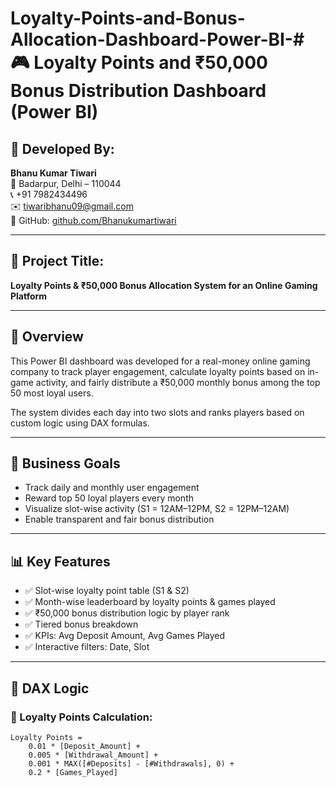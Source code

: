 # Loyalty-Points-and-Bonus-Allocation-Dashboard-Power-BI-# 🎮 Loyalty Points and ₹50,000 Bonus Distribution Dashboard (Power BI)

## 👤 Developed By:
**Bhanu Kumar Tiwari**  
📍 Badarpur, Delhi – 110044  
📞 +91 7982434496  
✉️ tiwaribhanu09@gmail.com  
🔗 GitHub: [github.com/Bhanukumartiwari](https://github.com/Bhanukumartiwari)

---

## 📌 Project Title:
**Loyalty Points & ₹50,000 Bonus Allocation System for an Online Gaming Platform**

---

## 📝 Overview

This Power BI dashboard was developed for a real-money online gaming company to track player engagement, calculate loyalty points based on in-game activity, and fairly distribute a ₹50,000 monthly bonus among the top 50 most loyal users.

The system divides each day into two slots and ranks players based on custom logic using DAX formulas.

---

## 🎯 Business Goals

- Track daily and monthly user engagement
- Reward top 50 loyal players every month
- Visualize slot-wise activity (S1 = 12AM–12PM, S2 = 12PM–12AM)
- Enable transparent and fair bonus distribution

---

## 📊 Key Features

- ✅ Slot-wise loyalty point table (S1 & S2)
- ✅ Month-wise leaderboard by loyalty points & games played
- ✅ ₹50,000 bonus distribution logic by player rank
- ✅ Tiered bonus breakdown
- ✅ KPIs: Avg Deposit Amount, Avg Games Played
- ✅ Interactive filters: Date, Slot

---

## 🧠 DAX Logic

### 🎯 Loyalty Points Calculation:

```DAX
Loyalty Points = 
    0.01 * [Deposit_Amount] + 
    0.005 * [Withdrawal_Amount] +
    0.001 * MAX([#Deposits] - [#Withdrawals], 0) + 
    0.2 * [Games_Played]

